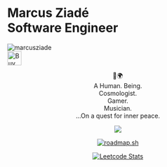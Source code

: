 # Marcus Ziadé<br>Software Engineer

<p align="left"> 
    <img src="https://komarev.com/ghpvc/?username=marcusziade&label=Profile%20views&color=0e75b6&style=flat" alt="marcusziade" /> <br>
    <a href='https://ko-fi.com/A0A6EOA7C' target='_blank'><img height='32' style='border:0px;height:32px;' src='https://cdn.ko-fi.com/cdn/kofi2.png?v=3' border='0' alt='Buy Me a Coffee at ko-fi.com' /></a>
</p>
<div style="text-align:center;">
    <p align="center">
    📍🌍<br>
    A Human. Being.<br>
    Cosmologist.<br>
    Gamer.<br>
    Musician.<br>
    ...On a quest for inner peace.
    </p>

<p align="center">
<a href="https://github.com/marcusziade" align="center"><img src="https://github-readme-stats.vercel.app/api/top-langs/?username=marcusziade&langs_count=10&title_color=ffffff&text_color=ffffff&icon_color=0891b2&bg_color=1c1917&hide_border=true&locale=en&custom_title=Technologies&hide=css,scss,html,HTTP,Pug,Ruby,Javascript,Dockerfile, alt="Technologies" /></a>
</a>
</p>

<p align="center">
<a href="https://roadmap.sh"><img src="https://api.roadmap.sh/v1-badge/wide/64746fdcc4ec366ad5b14aea?variant=dark" alt="roadmap.sh"/></a>
</p>

<a href="https://leetcode.com/marcusziade/" target="_blank">
    <p align="center">
        <img src="https://leetcard.jacoblin.cool/marcusziade?show_rank=false" alt="Leetcode Stats"/>
    </p>
</a>

</div>
